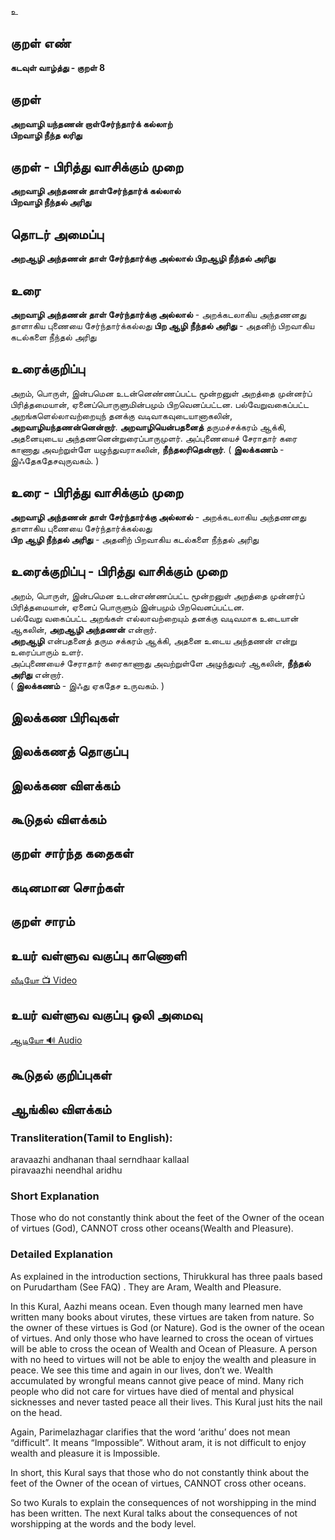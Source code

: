 உ

## குறள் எண்
**கடவுள் வாழ்த்து - குறள் 8**

## குறள் 
**அறவாழி யந்தணன் றாள்சேர்ந்தார்க் கல்லாற்  
பிறவாழி நீந்த லரிது**


## குறள் - பிரித்து வாசிக்கும் முறை
**அறவாழி அந்தணன் தாள்சேர்ந்தார்க் கல்லால்  
பிறவாழி நீந்தல் அரிது**


## தொடர் அமைப்பு
**அறஆழி அந்தணன் தாள் சேர்ந்தார்க்கு அல்லால் பிறஆழி நீந்தல் அரிது**

## உரை
**அறவாழி அந்தணன் தாள் சேர்ந்தார்க்கு அல்லால்** - அறக்கடலாகிய அந்தணனது தாளாகிய புணையை சேர்ந்தார்க்கல்லது **பிற ஆழி நீந்தல் அரிது** - அதனிற் பிறவாகிய கடல்களை நீந்தல் அரிது


## உரைக்குறிப்பு
அறம், பொருள், இன்பமென உடன்னெண்ணப்பட்ட மூன்றனுள் அறத்தை முன்னர்ப் பிரித்தமையான், ஏனைப்பொருளுமின்பமும் பிறவெனப்பட்டன. பல்வேறுவகைப்பட்ட அறங்களெல்லாவற்றையுந் தனக்கு வடிவாகவுடையானாகலின், **அறவாழியந்தணன்னென்றார்**. **அறவாழியென்பதனைத்** தருமச்சக்கரம் ஆக்கி, அதனையுடைய அந்தணனென்றுரைப்பாருமுளர். அப்புணையைச் சேராதார் கரை காணாது அவற்றுள்ளே யழுந்துவராகலின், **நீந்தலரிதென்றார்**. ( **இலக்கணம்** - இஃதேகதேசவுருவகம். )


## உரை - பிரித்து வாசிக்கும் முறை
**அறவாழி அந்தணன் தாள் சேர்ந்தார்க்கு அல்லால்** - அறக்கடலாகிய அந்தணனது தாளாகிய புணையை சேர்ந்தார்க்கல்லது  
**பிற ஆழி நீந்தல் அரிது** - அதனிற் பிறவாகிய கடல்களை நீந்தல் அரிது


## உரைக்குறிப்பு - பிரித்து வாசிக்கும் முறை
அறம், பொருள், இன்பமென உடன்எண்ணப்பட்ட மூன்றனுள் அறத்தை முன்னர்ப் பிரித்தமையான், ஏனைப் பொருளும் இன்பமும் பிறவெனப்பட்டன.  
பல்வேறு வகைப்பட்ட அறங்கள் எல்லாவற்றையும் தனக்கு வடிவமாக உடையான் ஆகலின், **அறஆழி	 அந்தணன்** என்றார்.  
**அறஆழி** என்பதனைத் தரும சக்கரம் ஆக்கி, அதனை உடைய அந்தணன்  என்று உரைப்பாரும் உளர்.  
அப்புணையைச் சேராதார் கரைகாணாது அவற்றுள்ளே அழுந்துவர் ஆகலின், **நீந்தல் அரிது**  என்றார்.  
( **இலக்கணம்** - இஃது ஏகதேச உருவகம். )


## இலக்கண பிரிவுகள் 


## இலக்கணத் தொகுப்பு 


## இலக்கண விளக்கம்


## கூடுதல் விளக்கம்


## குறள் சார்ந்த கதைகள் 


## கடினமான சொற்கள்


## குறள் சாரம் 


## உயர் வள்ளுவ வகுப்பு காணொளி

[ வீடியோ 📺 Video ](https://youtu.be/r8XwZ9NsbXA)

## உயர் வள்ளுவ வகுப்பு ஒலி அமைவு 

[ ஆடியோ 🔊 Audio ](https://drive.google.com/open?id=1RIRZxmQ8Av-aCzJr7Ydw1ZoR-r2w6MWs)

## கூடுதல் குறிப்புகள்


## ஆங்கில விளக்கம்

### Transliteration(Tamil to English):  

aravaazhi andhanan thaal serndhaar kallaal  
piravaazhi neendhal aridhu  

### Short Explanation  
Those who do not constantly think about the feet of the Owner of the ocean of virtues (God), CANNOT cross other oceans(Wealth and Pleasure).  

### Detailed Explanation  
As explained in the introduction sections, Thirukkural has three paals based on Purudartham (See FAQ) . They are Aram, Wealth and Pleasure.  

In this Kural, Aazhi means ocean. Even though many learned men have written many books about virutes, these virtues are taken from nature. So the owner of these virtues is God (or Nature). God is the owner of the ocean of virtues. And only those who have learned to cross the ocean of virtues will be able to cross the ocean of Wealth and Ocean of Pleasure. A person with no heed to virtues will not be able to enjoy the wealth and pleasure in peace. We see this time and again in our lives, don’t we. Wealth accumulated by wrongful means cannot give peace of mind. Many rich people who did not care for virtues have died of mental and physical sicknesses and never tasted peace all their lives. This Kural just hits the nail on the head.  

Again, Parimelazhagar clarifies that the word ‘arithu’ does not mean “difficult”. It means “Impossible”. Without aram, it is not difficult to enjoy wealth and pleasure it is Impossible.  

In short, this Kural says that those who do not constantly think about the feet of the Owner of the ocean of virtues, CANNOT cross other oceans.  

So two Kurals to explain the consequences of not worshipping in the mind has been written. The next Kural talks about the consequences of not worshipping at the words and the body level.
